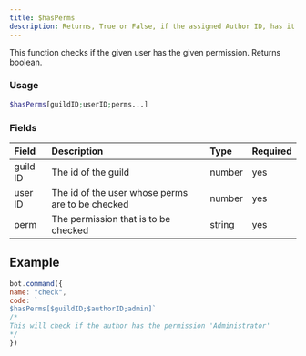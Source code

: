 ```yaml
---
title: $hasPerms
description: Returns, True or False, if the assigned Author ID, has it.
---
```


This function checks if the given user has the given permission. Returns boolean.

### Usage
```php
$hasPerms[guildID;userID;perms...]
```

### Fields

| Field | Description | Type | Required |
| :--- | :--- | :--- | :--- |
| guild ID | The id of the guild | number | yes |
| user ID | The id of the user whose perms are to be checked | number | yes |
| perm| The permission that is to be checked | string | yes |

## Example

```javascript
bot.command({
name: "check", 
code: `
$hasPerms[$guildID;$authorID;admin]`
/*
This will check if the author has the permission 'Administrator'
*/
})
```

